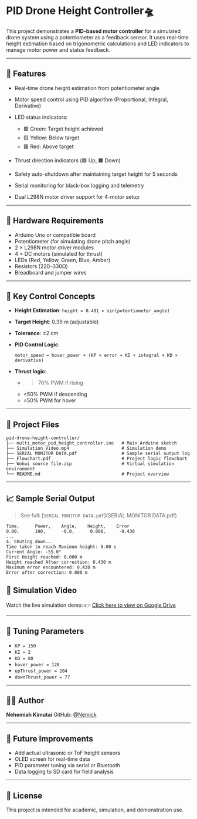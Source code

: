 # PID Drone Height Controller🛸 

This project demonstrates a **PID-based motor controller** for a simulated drone system using a potentiometer as a feedback sensor. It uses real-time height estimation based on trigonometric calculations and LED indicators to manage motor power and status feedback.

---

## 🚀 Features

* Real-time drone height estimation from potentiometer angle
* Motor speed control using PID algorithm (Proportional, Integral, Derivative)
* LED status indicators:

  * 🟩 Green: Target height achieved
  * 🟨 Yellow: Below target
  * 🟥 Red: Above target
* Thrust direction indicators (🟦 Up, 🟧 Down)
* Safety auto-shutdown after maintaining target height for 5 seconds
* Serial monitoring for black-box logging and telemetry
* Dual L298N motor driver support for 4-motor setup

---

## 🔧 Hardware Requirements

* Arduino Uno or compatible board
* Potentiometer (for simulating drone pitch angle)
* 2 × L298N motor driver modules
* 4 × DC motors (simulated for thrust)
* LEDs (Red, Yellow, Green, Blue, Amber)
* Resistors (220–330Ω)
* Breadboard and jumper wires

---

## 📐 Key Control Concepts

* **Height Estimation**: `height = 0.491 × sin(potentiometer_angle)`
* **Target Height**: 0.39 m (adjustable)
* **Tolerance**: ±2 cm
* **PID Control Logic**:

  ```
  motor_speed = hover_power + (KP × error + KI × integral + KD × derivative)
  ```
* **Thrust logic**:

  * > 70% PWM if rising
  * <50% PWM if descending
  * \=50% PWM for hover

---

## 📁 Project Files

```
pid-drone-height-controller/
├── multi_motor_pid_height_controller.ino   # Main Arduino sketch
├── Simulation Video.mp4                    # Simulation demo
├── SERIAL MONITOR DATA.pdf                 # Sample serial output log
├── Flowchart.pdf                           # Project logic flowchart
├── Wokwi source file.zip                   # Virtual simulation environment
└── README.md                               # Project overview
```

---

## 📈 Sample Serial Output

> See full: \[`SERIAL MONITOR DATA.pdf`]\(SERIAL MONITOR DATA.pdf)

```
Time,      Power,    Angle,    Height,    Error
0.00,      100,      -0.0,      0.000,     -0.430
...
4. Shuting down...
Time taken to reach Maximum height: 5.00 s
Current Angle: -55.0°
First Height reached: 0.000 m
Height reached After correction: 0.430 m
Maximum error encountered: 0.430 m
Error after correction: 0.000 m
```

## 🎥 Simulation Video

Watch the live simulation demo:
👉 [Click here to view on Google Drive](https://drive.google.com/file/d/175ymC1blj4Ponb_DDwkFx8deSn1rvoea/view?usp=sharing)

---

## 🧪 Tuning Parameters

* `KP = 150`
* `KI = 2`
* `KD = 80`
* `hover_power = 128`
* `upThrust_power = 204`
* `downThrust_power = 77`

---

## 👨‍💻 Author

**Nehemiah Kimutai**
GitHub: [@Nemick](https://github.com/Nemick)

---

## 📌 Future Improvements

* Add actual ultrasonic or ToF height sensors
* OLED screen for real-time data
* PID parameter tuning via serial or Bluetooth
* Data logging to SD card for field analysis

---

## 📜 License

This project is intended for academic, simulation, and demonstration use.
